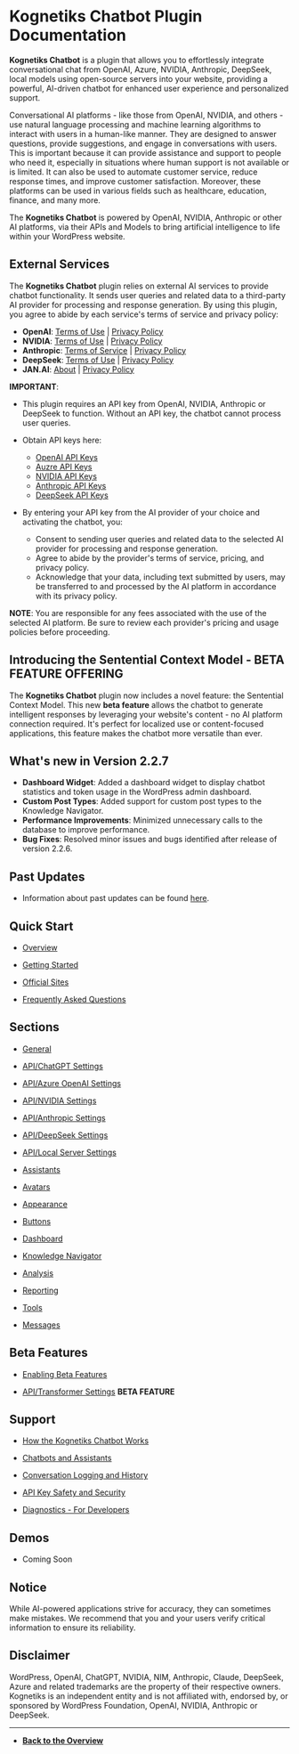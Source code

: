 # **Kognetiks Chatbot** Plugin Documentation

**Kognetiks Chatbot** is a plugin that allows you to effortlessly integrate conversational chat from OpenAI, Azure, NVIDIA, Anthropic, DeepSeek, local models using open-source servers into your website, providing a powerful, AI-driven chatbot for enhanced user experience and personalized support.

Conversational AI platforms - like those from OpenAI, NVIDIA, and others - use natural language processing and machine learning algorithms to interact with users in a human-like manner. They are designed to answer questions, provide suggestions, and engage in conversations with users. This is important because it can provide assistance and support to people who need it, especially in situations where human support is not available or is limited. It can also be used to automate customer service, reduce response times, and improve customer satisfaction. Moreover, these platforms can be used in various fields such as healthcare, education, finance, and many more.

The **Kognetiks Chatbot** is powered by OpenAI, NVIDIA, Anthropic or other AI platforms, via their APIs and Models to bring artificial intelligence to life within your WordPress website.

## External Services

The **Kognetiks Chatbot** plugin relies on external AI services to provide chatbot functionality. It sends user queries and related data to a third-party AI provider for processing and response generation. By using this plugin, you agree to abide by each service's terms of service and privacy policy:

- **OpenAI**: [Terms of Use](https://platform.openai.com/terms) | [Privacy Policy](https://openai.com/policies/privacy-policy/)
- **NVIDIA**: [Terms of Use](https://www.nvidia.com/en-us/about-nvidia/nv-accounts/) | [Privacy Policy](https://www.nvidia.com/en-us/about-nvidia/privacy-policy/)
- **Anthropic**: [Terms of Service](https://www.anthropic.com/legal/consumer-terms) | [Privacy Policy](https://docs.anthropic.com/en/docs/legal-center/privacy)
- **DeepSeek**: [Terms of Use](https://chat.deepseek.com/downloads/DeepSeek%20User%20Agreement.html) | [Privacy Policy](https://chat.deepseek.com/downloads/DeepSeek%20Privacy%20Policy.html)
- **JAN.AI**: [About](https://jan.ai/about) | [Privacy Policy](https://jan.ai/docs/privacy-policy)

**IMPORTANT**:

- This plugin requires an API key from OpenAI, NVIDIA, Anthropic or DeepSeek to function. Without an API key, the chatbot cannot process user queries.

- Obtain API keys here:

   - [OpenAI API Keys](https://platform.openai.com/account/api-keys)
   - [Auzre API Keys](https://azure.microsoft.com/en-us/pricing/purchase-options/azure-account?icid=ai-services)
   - [NVIDIA API Keys](https://developer.nvidia.com/nim)
   - [Anthropic API Keys](https://www.anthropic.com/)
   - [DeepSeek API Keys](https://platform.deepseek.com/sign_in)

- By entering your API key from the AI provider of your choice and activating the chatbot, you:

   - Consent to sending user queries and related data to the selected AI provider for processing and response generation.
   - Agree to abide by the provider's terms of service, pricing, and privacy policy.
   - Acknowledge that your data, including text submitted by users, may be transferred to and processed by the AI platform in accordance with its privacy policy.

**NOTE**: You are responsible for any fees associated with the use of the selected AI platform. Be sure to review each provider's pricing and usage policies before proceeding.

## Introducing the Sentential Context Model - BETA FEATURE OFFERING

The **Kognetiks Chatbot** plugin now includes a novel feature: the Sentential Context Model.  This new **beta feature** allows the chatbot to generate intelligent responses by leveraging your website's content - no AI platform connection required.  It's perfect for localized use or content-focused applications, this feature makes the chatbot more versatile than ever.

## What's new in Version 2.2.7

* **Dashboard Widget**: Added a dashboard widget to display chatbot statistics and token usage in the WordPress admin dashboard.
* **Custom Post Types**: Added support for custom post types to the Knowledge Navigator.
* **Performance Improvements**: Minimized unnecessary calls to the database to improve performance.
* **Bug Fixes**: Resolved minor issues and bugs identified after release of version 2.2.6.

## Past Updates

* Information about past updates can be found [here](updates/updates.md).

## Quick Start

- [Overview](support/overview.md)

- [Getting Started](support/getting-started.md)

- [Official Sites](support/official-sites.md)

- [Frequently Asked Questions](support/faqs.md)

## Sections

- [General](settings/settings.md)

- [API/ChatGPT Settings](api-chatgpt-settings/api-chatgpt-model-settings.md)

- [API/Azure OpenAI Settings](api-azure-openai-settings/api-azure-openai-model-settings.md)

- [API/NVIDIA Settings](api-nvidia-settings/api-nvidia-model-settings.md)

- [API/Anthropic Settings](api-anthropic-settings/api-anthropic-model-settings.md)

- [API/DeepSeek Settings](api-deepseek-settings/api-deepseek-model-settings.md)

- [API/Local Server Settings](api-local-settings/api-local-model-settings.md)

- [Assistants](assistants/manage-assistants.md)

- [Avatars](avatars/avatars.md)

- [Appearance](appearance/appearance.md)

- [Buttons](buttons/buttons.md)

- [Dashboard](dashboard/dashboard.md)

- [Knowledge Navigator](knowledge-navigator/knowledge-navigator.md)

- [Analysis](analysis/analysis.md)

- [Reporting](reporting/reporting.md)

- [Tools](tools/tools.md)

- [Messages](messages/messages.md)

## Beta Features

- [Enabling Beta Features](beta-features/beta-features.md)

- [API/Transformer Settings](api-transformer-settings/api-transformer-model-settings.md) **BETA FEATURE**

## Support

- [How the Kognetiks Chatbot Works](support/how-it-works.md)

- [Chatbots and Assistants](support/chatbots-and-assistants.md)

- [Conversation Logging and History](support/conversation-logging-and-history.md)

- [API Key Safety and Security](support/api-key-safety-and-security.md)

- [Diagnostics - For Developers](support/diagnostics.md)

## Demos

- Coming Soon

## Notice

While AI-powered applications strive for accuracy, they can sometimes make mistakes. We recommend that you and your users verify critical information to ensure its reliability.

## Disclaimer

WordPress, OpenAI, ChatGPT, NVIDIA, NIM, Anthropic, Claude, DeepSeek, Azure and related trademarks are the property of their respective owners. Kognetiks is an independent entity and is not affiliated with, endorsed by, or sponsored by WordPress Foundation, OpenAI, NVIDIA, Anthropic or DeepSeek.

---

* **[Back to the Overview](/overview.md)**

